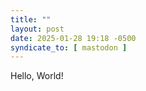 ```yaml
---
title: ""
layout: post
date: 2025-01-28 19:18 -0500
syndicate_to: [ mastodon ]
---
```


Hello, World!
